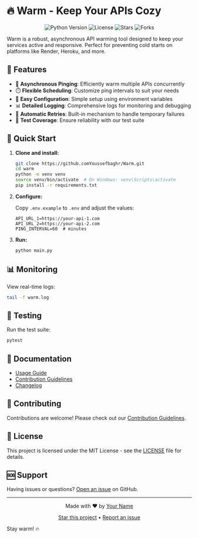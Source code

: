 # 🔥 Warm - Keep Your APIs Cozy

<p align="center">
  <img src="https://img.shields.io/badge/python-3.7%2B-blue.svg" alt="Python Version">
  <img src="https://img.shields.io/github/licenseYoussefbaghr/Warm" alt="License">
  <img src="https://img.shields.io/github/starsYoussefbaghr/Warm" alt="Stars">
  <img src="https://img.shields.io/github/forksYoussefbaghr/Warm" alt="Forks">
</p>

Warm is a robust, asynchronous API warming tool designed to keep your services active and responsive. Perfect for preventing cold starts on platforms like Render, Heroku, and more.

## 🌟 Features

-   🚀 **Asynchronous Pinging**: Efficiently warm multiple APIs concurrently
-   ⏱️ **Flexible Scheduling**: Customize ping intervals to suit your needs
-   🔧 **Easy Configuration**: Simple setup using environment variables
-   📊 **Detailed Logging**: Comprehensive logs for monitoring and debugging
-   🔁 **Automatic Retries**: Built-in mechanism to handle temporary failures
-   🧪 **Test Coverage**: Ensure reliability with our test suite

## 🚀 Quick Start

1. **Clone and install:**

    ```bash
    git clone https://github.comYoussefbaghr/Warm.git
    cd warm
    python -m venv venv
    source venv/bin/activate  # On Windows: venv\Scripts\activate
    pip install -r requirements.txt
    ```

2. **Configure:**

    Copy `.env.example` to `.env` and adjust the values:

    ```env
    API_URL_1=https://your-api-1.com
    API_URL_2=https://your-api-2.com
    PING_INTERVAL=60  # minutes
    ```

3. **Run:**

    ```bash
    python main.py
    ```

## 📊 Monitoring

View real-time logs:

```bash
tail -f warm.log
```

## 🧪 Testing

Run the test suite:

```bash
pytest
```

## 📖 Documentation

-   [Usage Guide](docs/USAGE.md)
-   [Contribution Guidelines](docs/CONTRIBUTING.md)
-   [Changelog](docs/CHANGELOG.md)

## 🤝 Contributing

Contributions are welcome! Please check out our [Contribution Guidelines](docs/CONTRIBUTING.md).

## 📜 License

This project is licensed under the MIT License - see the [LICENSE](LICENSE) file for details.

## 🆘 Support

Having issues or questions? [Open an issue](https://github.com/Youssefbaghr/Warm/issues) on GitHub.

---

<p align="center">
  Made with ❤️ by <a href="https://github.com/Youssefbaghr">Your Name</a>
</p>

<p align="center">
  <a href="https://github.com/Youssefbaghr/Warm/stargazers">Star this project</a> •
  <a href="https://github.com/Youssefbaghr/Warm/issues">Report an issue</a>
</p>

Stay warm! 🔥
